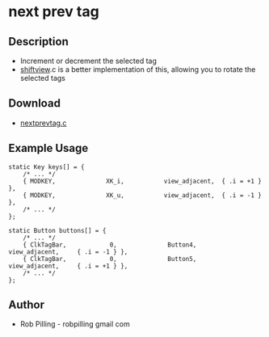 # next prev tag

## Description

* Increment or decrement the selected tag
* [shiftview](//lists.suckless.org/dev/1104/7590.html).c is a better
  implementation of this, allowing you to rotate the selected tags

## Download

* [nextprevtag.c](nextprevtag.c)

## Example Usage

	static Key keys[] = {
		/* ... */
		{ MODKEY,              XK_i,           view_adjacent,  { .i = +1 } },
		{ MODKEY,              XK_u,           view_adjacent,  { .i = -1 } },
		/* ... */
	};

	static Button buttons[] = {
		/* ... */
		{ ClkTagBar,            0,              Button4,        view_adjacent,     { .i = -1 } },
		{ ClkTagBar,            0,              Button5,        view_adjacent,     { .i = +1 } },
		/* ... */
	};


## Author

* Rob Pilling - robpilling gmail com
